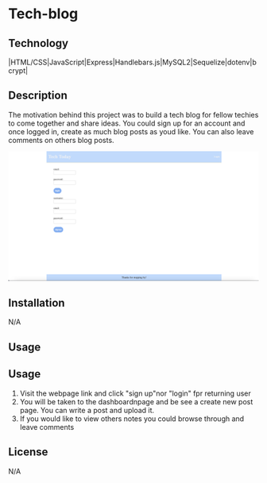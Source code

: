 # Tech-blog

## Technology
|HTML/CSS|JavaScript|Express|Handlebars.js|MySQL2|Sequelize|dotenv|bcrypt|

## Description 
The motivation behind this project was to build a tech blog for fellow techies to come together and share ideas. You could sign up for an account and once logged in, create as much blog posts as youd like. You can also leave comments on others blog posts.

![screenshot](./assets/Screenshot%201.png)
## Installation
N/A

## Usage

## Usage
1. Visit the webpage link and click "sign up"nor "login" fpr returning user
2. You will be taken to the dashboardnpage and be see a create new post page. You can write a post and upload it.
3. If you would like to view others notes you could browse through and leave comments

## License 
N/A